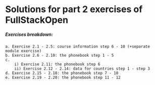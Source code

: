 # Solutions for part 2 exercises of FullStackOpen
##### Exercises breakdown:
    a. Exercise 2.1 - 2.5: course information step 6 - 10 (+separate module exercise)
    b. Exercise 2.6 - 2.10: the phonebook step 1 - 5
    c. 
        i) Exercise 2.11: the phonebook step 6
        ii) Exercise 2.12 - 2.14: data for countries step 1 - step 3
    d. Exercise 2.15 - 2.18: the phonebook step 7 - 10
    e. Exercise 2.19 - 2.20: the phonebook step 11 - 12
